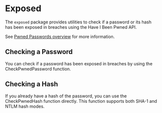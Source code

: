 # Exposed

The `exposed` package provides utilities to check if a password or its hash has been exposed in breaches using the Have I Been Pwned API.

See [Pwned Passwords overview](https://haveibeenpwned.com/API/v3#PwnedPasswords) for more information.


## Checking a Password

You can check if a password has been exposed in breaches by using the CheckPwnedPassword function.

## Checking a Hash

If you already have a hash of the password, you can use the CheckPwnedHash function directly.  This function supports both SHA-1 and NTLM hash modes.
